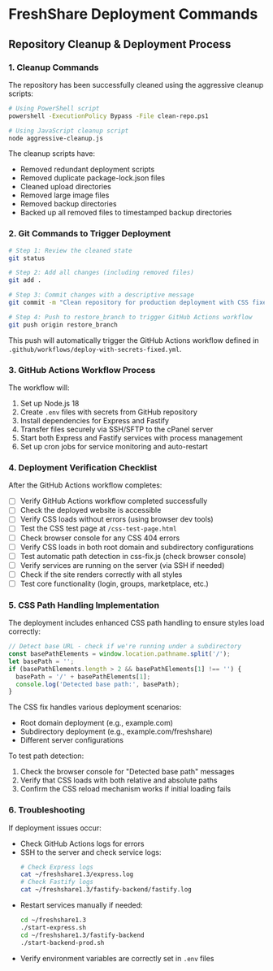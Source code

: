 # FreshShare Deployment Commands

## Repository Cleanup & Deployment Process

### 1. Cleanup Commands

The repository has been successfully cleaned using the aggressive cleanup scripts:

```bash
# Using PowerShell script
powershell -ExecutionPolicy Bypass -File clean-repo.ps1

# Using JavaScript cleanup script
node aggressive-cleanup.js
```

The cleanup scripts have:

- Removed redundant deployment scripts
- Removed duplicate package-lock.json files
- Cleaned upload directories
- Removed large image files
- Removed backup directories
- Backed up all removed files to timestamped backup directories

### 2. Git Commands to Trigger Deployment

```bash
# Step 1: Review the cleaned state
git status

# Step 2: Add all changes (including removed files)
git add .

# Step 3: Commit changes with a descriptive message
git commit -m "Clean repository for production deployment with CSS fixes"

# Step 4: Push to restore_branch to trigger GitHub Actions workflow
git push origin restore_branch
```

This push will automatically trigger the GitHub Actions workflow defined in `.github/workflows/deploy-with-secrets-fixed.yml`.

### 3. GitHub Actions Workflow Process

The workflow will:

1. Set up Node.js 18
2. Create `.env` files with secrets from GitHub repository
3. Install dependencies for Express and Fastify
4. Transfer files securely via SSH/SFTP to the cPanel server
5. Start both Express and Fastify services with process management
6. Set up cron jobs for service monitoring and auto-restart

### 4. Deployment Verification Checklist

After the GitHub Actions workflow completes:

- [ ] Verify GitHub Actions workflow completed successfully
- [ ] Check the deployed website is accessible
- [ ] Verify CSS loads without errors (using browser dev tools)
- [ ] Test the CSS test page at `/css-test-page.html`
- [ ] Check browser console for any CSS 404 errors
- [ ] Verify CSS loads in both root domain and subdirectory configurations
- [ ] Test automatic path detection in css-fix.js (check browser console)
- [ ] Verify services are running on the server (via SSH if needed)
- [ ] Check if the site renders correctly with all styles
- [ ] Test core functionality (login, groups, marketplace, etc.)

### 5. CSS Path Handling Implementation

The deployment includes enhanced CSS path handling to ensure styles load correctly:

```javascript
// Detect base URL - check if we're running under a subdirectory
const basePathElements = window.location.pathname.split('/');
let basePath = '';
if (basePathElements.length > 2 && basePathElements[1] !== '') {
  basePath = '/' + basePathElements[1];
  console.log('Detected base path:', basePath);
}
```

The CSS fix handles various deployment scenarios:

- Root domain deployment (e.g., example.com)
- Subdirectory deployment (e.g., example.com/freshshare)
- Different server configurations

To test path detection:

1. Check the browser console for "Detected base path" messages
2. Verify that CSS loads with both relative and absolute paths
3. Confirm the CSS reload mechanism works if initial loading fails

### 6. Troubleshooting

If deployment issues occur:
- Check GitHub Actions logs for errors
- SSH to the server and check service logs:
  ```bash
  # Check Express logs
  cat ~/freshshare1.3/express.log
  # Check Fastify logs
  cat ~/freshshare1.3/fastify-backend/fastify.log
  ```
- Restart services manually if needed:
  ```bash
  cd ~/freshshare1.3
  ./start-express.sh
  cd ~/freshshare1.3/fastify-backend
  ./start-backend-prod.sh
  ```
- Verify environment variables are correctly set in `.env` files
